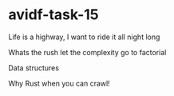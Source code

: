 # avidf-task-15
Life is a highway, I want to ride it all night long

Whats the rush let the complexity go to factorial 

Data structures

Why Rust when you can crawl!
